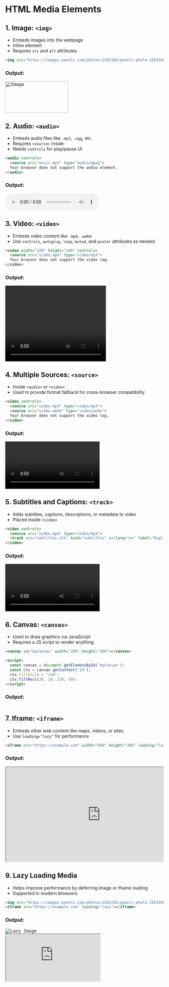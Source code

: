 # HTML Media Elements

## 1. Image: `<img>`

* Embeds images into the webpage
* Inline element
* Requires `src` and `alt` attributes

```html
<img src="https://images.pexels.com/photos/1563356/pexels-photo-1563356.jpeg" alt="Image" width="200" height="100">
```

### Output:

<pre>
<img src="https://images.pexels.com/photos/1563356/pexels-photo-1563356.jpeg" alt="Image" width="200" height="100">
</pre>

## 2. Audio: `<audio>`

* Embeds audio files like `.mp3`, `.ogg`, etc.
* Requires `<source>` inside
* Needs `controls` for play/pause UI

```html
<audio controls>
  <source src="music.mp3" type="audio/mpeg">
  Your browser does not support the audio element.
</audio>
```

### Output:

<pre>
<audio controls>
  <source src="music.mp3" type="audio/mpeg">
  Your browser does not support the audio element.
</audio>
</pre>

## 3. Video: `<video>`

* Embeds video content like `.mp4`, `.webm`
* Use `controls`, `autoplay`, `loop`, `muted`, and `poster` attributes as needed

```html
<video width="320" height="240" controls>
  <source src="video.mp4" type="video/mp4">
  Your browser does not support the video tag.
</video>
```

### Output:

<pre>
<video width="320" height="240" controls>
  <source src="video.mp4" type="video/mp4">
  Your browser does not support the video tag.
</video>
</pre>

## 4. Multiple Sources: `<source>`

* Inside `<audio>` or `<video>`
* Used to provide format fallback for cross-browser compatibility

```html
<video controls>
  <source src="video.mp4" type="video/mp4">
  <source src="video.webm" type="video/webm">
  Your browser does not support the video tag.
</video>
```

### Output:

<pre>
<video controls>
  <source src="video.mp4" type="video/mp4">
  <source src="video.webm" type="video/webm">
  Your browser does not support the video tag.
</video>
</pre>

## 5. Subtitles and Captions: `<track>`

* Adds subtitles, captions, descriptions, or metadata to video
* Placed inside `<video>`

```html
<video controls>
  <source src="video.mp4" type="video/mp4">
  <track src="subtitles.vtt" kind="subtitles" srclang="en" label="English" default>
</video>
```

### Output:

<pre>
<video controls>
  <source src="video.mp4" type="video/mp4">
  <track src="subtitles.vtt" kind="subtitles" srclang="en" label="English" default>
</video>
</pre>

## 6. Canvas: `<canvas>`

* Used to draw graphics via JavaScript
* Requires a JS script to render anything

```html
<canvas id="myCanvas" width="200" height="100"></canvas>

<script>
  const canvas = document.getElementById('myCanvas');
  const ctx = canvas.getContext('2d');
  ctx.fillStyle = "red";
  ctx.fillRect(20, 20, 150, 50);
</script>
```

### Output:

<pre>
<canvas id="myCanvas" width="200" height="100"></canvas><script>
  const canvas = document.getElementById('myCanvas');
  const ctx = canvas.getContext('2d');
  ctx.fillStyle = "red";
  ctx.fillRect(20, 20, 150, 50);</script></pre>

## 7. Iframe: `<iframe>`

* Embeds other web content like maps, videos, or sites
* Use `loading="lazy"` for performance

```html
<iframe src="https://example.com" width="600" height="300" loading="lazy"></iframe>
```

### Output:

<pre>
<iframe src="https://example.com" width="600" height="300" loading="lazy"></iframe>
</pre>

## 9. Lazy Loading Media

* Helps improve performance by deferring image or iframe loading
* Supported in modern browsers

```html
<img src="https://images.pexels.com/photos/1563356/pexels-photo-1563356.jpeg" loading="lazy" alt="Lazy Image">
<iframe src="https://example.com" loading="lazy"></iframe>
```

### Output:

<pre>
<img src="https://images.pexels.com/photos/1563356/pexels-photo-1563356.jpeg" loading="lazy" alt="Lazy Image">
<iframe src="https://example.com" loading="lazy"></iframe>
</pre>
